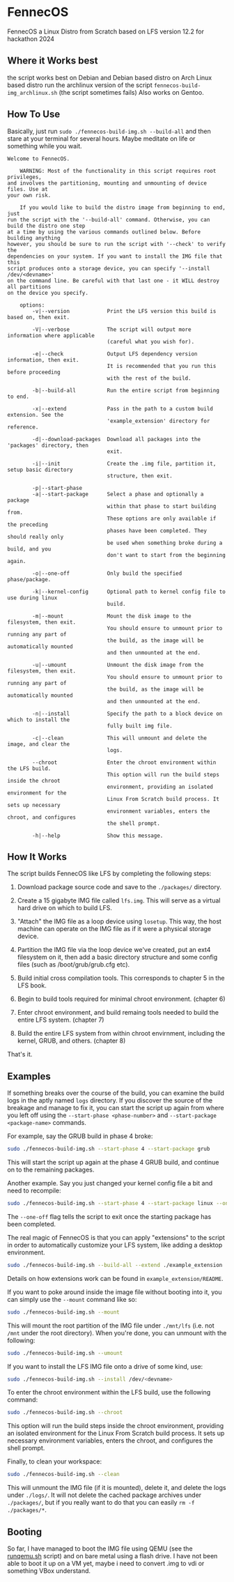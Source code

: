 # FennecOS

FennecOS a Linux Distro from Scratch based on LFS version 12.2 for hackathon 2024

## Where it Works best

the script works best on Debian and Debian based distro
on Arch Linux based distro run the archlinux version of the script `fennecos-build-img_archlinux.sh` (the script sometimes fails)
Also works on Gentoo.

## How To Use

Basically, just run `sudo ./fennecos-build-img.sh --build-all` and then stare at your terminal for several hours. Maybe meditate on life or something while you wait.

```
Welcome to FennecOS.

    WARNING: Most of the functionality in this script requires root privileges,
and involves the partitioning, mounting and unmounting of device files. Use at
your own risk.

    If you would like to build the distro image from beginning to end, just
run the script with the '--build-all' command. Otherwise, you can build the distro one step
at a time by using the various commands outlined below. Before building anything
however, you should be sure to run the script with '--check' to verify the
dependencies on your system. If you want to install the IMG file that this
script produces onto a storage device, you can specify '--install /dev/<devname>'
on the command line. Be careful with that last one - it WILL destroy all partitions
on the device you specify.

    options:
        -v|--version            Print the LFS version this build is based on, then exit.

        -V|--verbose            The script will output more information where applicable
                                (careful what you wish for).

        -e|--check              Output LFS dependency version information, then exit.
                                It is recommended that you run this before proceeding
                                with the rest of the build.

        -b|--build-all          Run the entire script from beginning to end.

        -x|--extend             Pass in the path to a custom build extension. See the
                                'example_extension' directory for reference.

        -d|--download-packages  Download all packages into the 'packages' directory, then
                                exit.

        -i|--init               Create the .img file, partition it, setup basic directory
                                structure, then exit.

        -p|--start-phase
        -a|--start-package      Select a phase and optionally a package
                                within that phase to start building from.
                                These options are only available if the preceding
                                phases have been completed. They should really only
                                be used when something broke during a build, and you
                                don't want to start from the beginning again.

        -o|--one-off            Only build the specified phase/package.

        -k|--kernel-config      Optional path to kernel config file to use during linux
                                build.

        -m|--mount              Mount the disk image to the filesystem, then exit.
                                You should ensure to unmount prior to running any part of
                                the build, as the image will be automatically mounted
                                and then unmounted at the end.

        -u|--umount             Unmount the disk image from the filesystem, then exit.
                                You should ensure to unmount prior to running any part of
                                the build, as the image will be automatically mounted
                                and then unmounted at the end.

        -n|--install            Specify the path to a block device on which to install the
                                fully built img file.

        -c|--clean              This will unmount and delete the image, and clear the
                                logs.

        --chroot                Enter the chroot environment within the LFS build.
                                This option will run the build steps inside the chroot
                                environment, providing an isolated environment for the
                                Linux From Scratch build process. It sets up necessary
                                environment variables, enters the chroot, and configures
                                the shell prompt.

        -h|--help               Show this message.
```

## How It Works

The script builds FennecOS like LFS by completing the following steps:

1. Download package source code and save to the `./packages/` directory.

2. Create a 15 gigabyte IMG file called `lfs.img`. This will serve as a virtual hard drive on which to build LFS.

3. "Attach" the IMG file as a loop device using `losetup`. This way, the host machine can operate on the IMG file as if it were a physical storage device.

4. Partition the IMG file via the loop device we've created, put an ext4 filesystem on it, then add a basic directory structure and some config files (such as /boot/grub/grub.cfg etc).

5. Build initial cross compilation tools. This corresponds to chapter 5 in the LFS book.

6. Begin to build tools required for minimal chroot environment. (chapter 6)

7. Enter chroot environment, and build remaing tools needed to build the entire LFS system. (chapter 7)

8. Build the entire LFS system from within chroot envirnment, including the kernel, GRUB, and others. (chapter 8)

That's it.

## Examples

If something breaks over the course of the build, you can examine the build logs in the aptly named `logs` directory. If you discover the source of the breakage and manage to fix it, you can start the script up again from where you left off using the `--start-phase <phase-number>` and `--start-package <package-name>` commands.

For example, say the GRUB build in phase 4 broke:

```sh
sudo ./fennecos-build-img.sh --start-phase 4 --start-package grub
```

This will start the script up again at the phase 4 GRUB build, and continue on to the remaining packages.

Another example. Say you just changed your kernel config file a bit and need to recompile:

```sh
sudo ./fennecos-build-img.sh --start-phase 4 --start-package linux --one-off
```

The `--one-off` flag tells the script to exit once the starting package has been completed.

The real magic of FennecOS is that you can apply "extensions" to the script in order to automatically customize your LFS system, like adding a desktop environment.

```sh
sudo ./fennecos-build-img.sh --build-all --extend ./example_extension
```

Details on how extensions work can be found in `example_extension/README`.

If you want to poke around inside the image file without booting into it, you can simply use the `--mount` command like so:

```sh
sudo ./fennecos-build-img.sh --mount
```

This will mount the root partition of the IMG file under `./mnt/lfs` (i.e. not `/mnt` under the root directory). When you're done, you can unmount with the following:

```sh
sudo ./fennecos-build-img.sh --umount
```

If you want to install the LFS IMG file onto a drive of some kind, use:

```sh
sudo ./fennecos-build-img.sh --install /dev/<devname>
```

To enter the chroot environment within the LFS build, use the following command:

```sh
sudo ./fennecos-build-img.sh --chroot
```

This option will run the build steps inside the chroot environment, providing an isolated environment for the Linux From Scratch build process. It sets up necessary environment variables, enters the chroot, and configures the shell prompt.

Finally, to clean your workspace:

```sh
sudo ./fennecos-build-img.sh --clean
```

This will unmount the IMG file (if it is mounted), delete it, and delete the logs under `./logs/`. It will not delete the cached package archives under `./packages/`, but if you really want to do that you can easily `rm -f ./packages/*`.

## Booting

So far, I have managed to boot the IMG file using QEMU (see the [runqemu.sh](runqemu.sh) script) and on bare metal using a flash drive. I have not been able to boot it up on a VM yet, maybe i need to convert .img to vdi or something VBox understand.
